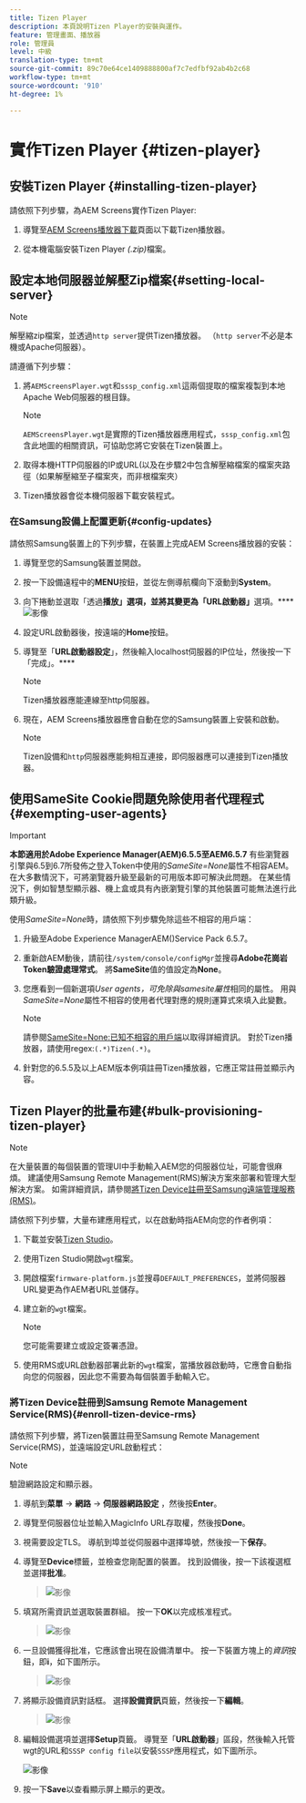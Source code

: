 ```yaml
---
title: Tizen Player
description: 本頁說明Tizen Player的安裝與運作。
feature: 管理畫面、播放器
role: 管理員
level: 中級
translation-type: tm+mt
source-git-commit: 89c70e64ce1409888800af7c7edfbf92ab4b2c68
workflow-type: tm+mt
source-wordcount: '910'
ht-degree: 1%

---
```



# 實作Tizen Player {#tizen-player}

## 安裝Tizen Player {#installing-tizen-player}

請依照下列步驟，為AEM Screens實作Tizen Player:

1. 導覽至[AEM Screens播放器下載](https://download.macromedia.com/screens/)頁面以下載Tizen播放器。

1. 從本機電腦安裝Tizen Player *(.zip)*&#x200B;檔案。

## 設定本地伺服器並解壓Zip檔案{#setting-local-server}

>[!NOTE]
> 解壓縮zip檔案，並透過`http server`提供Tizen播放器。 （`http server`不必是本機或Apache伺服器）。

請遵循下列步驟：

1. 將`AEMScreensPlayer.wgt`和`sssp_config.xml`這兩個提取的檔案複製到本地Apache Web伺服器的根目錄。

   >[!NOTE]
   >`AEMScreensPlayer.wgt`是實際的Tizen播放器應用程式，`sssp_config.xml`包含此地圖的相關資訊，可協助您將它安裝在Tizen裝置上。

1. 取得本機HTTP伺服器的IP或URL(以及在步驟2中包含解壓縮檔案的檔案夾路徑（如果解壓縮至子檔案夾，而非根檔案夾）

1. Tizen播放器會從本機伺服器下載安裝程式。

### 在Samsung設備上配置更新{#config-updates}

請依照Samsung裝置上的下列步驟，在裝置上完成AEM Screens播放器的安裝：

1. 導覽至您的Samsung裝置並開啟。

1. 按一下設備遠程中的&#x200B;**MENU**&#x200B;按鈕，並從左側導航欄向下滾動到&#x200B;**System**。

1. 向下捲動並選取「透過&#x200B;**播放」選項，並將其變更為「URL啟動器」**&#x200B;選項。****
   ![影像](/help/user-guide/assets/tizen/rms-2.png)

1. 設定URL啟動器後，按遠端的&#x200B;**Home**&#x200B;按鈕。

1. 導覽至「**URL啟動器設定**」，然後輸入localhost伺服器的IP位址，然後按一下「完成」。****
   >[!NOTE]
   >Tizen播放器應能連線至http伺服器。

1. 現在，AEM Screens播放器應會自動在您的Samsung裝置上安裝和啟動。

   >[!NOTE]
   >Tizen設備和`http`伺服器應能夠相互連接，即伺服器應可以連接到Tizen播放器。


## 使用SameSite Cookie問題免除使用者代理程式{#exempting-user-agents}

>[!IMPORTANT]
>**本節適用於Adobe Experience Manager(AEM)6.5.5至AEM6.5.7**
>有些瀏覽器引擎與6.5到6.7所發佈之登入Token中使用的&#x200B;*SameSite=None*&#x200B;屬性不相容AEM。在大多數情況下，可將瀏覽器升級至最新的可用版本即可解決此問題。 在某些情況下，例如智慧型顯示器、機上盒或具有內嵌瀏覽引擎的其他裝置可能無法進行此類升級。

使用&#x200B;*SameSite=None*&#x200B;時，請依照下列步驟免除這些不相容的用戶端：

1. 升級至Adobe Experience ManagerAEM()Service Pack 6.5.7。

1. 重新啟AEM動後，請前往`/system/console/configMgr`並搜尋&#x200B;**Adobe花崗岩Token驗證處理常式**。 將&#x200B;**SameSite**&#x200B;值的值設定為&#x200B;**None**。

1. 您應看到一個新選項&#x200B;*User agents，可免除與samesite屬性*&#x200B;相同的屬性。 用與&#x200B;*SameSite=None*&#x200B;屬性不相容的使用者代理對應的規則運算式來填入此變數。
   >[!NOTE]
   >請參閱[SameSite=None:已知不相容的用戶端](https://www.chromium.org/updates/same-site/incompatible-clients)以取得詳細資訊。 對於Tizen播放器，請使用regex:`(.*)Tizen(.*)`。

1. 針對您的6.5.5及以上AEM版本例項註冊Tizen播放器，它應正常註冊並顯示內容。

## Tizen Player的批量布建{#bulk-provisioning-tizen-player}

>[!NOTE]
>在大量裝置的每個裝置的管理UI中手動輸入AEM您的伺服器位址，可能會很麻煩。 建議使用Samsung Remote Management(RMS)解決方案來部署和管理大型解決方案。 如需詳細資訊，請參閱[將Tizen Device註冊至Samsung遠端管理服務(RMS)](#enroll-tizen-device-rm)。

請依照下列步驟，大量布建應用程式，以在啟動時指AEM向您的作者例項：

1. 下載並安裝[Tizen Studio](https://developer.tizen.org/development/tizen-studio/download)。
1. 使用Tizen Studio開啟`wgt`檔案。
1. 開啟檔案`firmware-platform.js`並搜尋`DEFAULT_PREFERENCES`，並將伺服器URL變更為作AEM者URL並儲存。
1. 建立新的`wgt`檔案。

   >[!NOTE]
   >您可能需要建立或設定簽署憑證。

1. 使用RMS或URL啟動器部署此新的`wgt`檔案，當播放器啟動時，它應會自動指向您的伺服器，因此您不需要為每個裝置手動輸入它。

### 將Tizen Device註冊到Samsung Remote Management Service(RMS){#enroll-tizen-device-rms}

請依照下列步驟，將Tizen裝置註冊至Samsung Remote Management Service(RMS)，並遠端設定URL啟動程式：

>[!NOTE]
>驗證網路設定和顯示器。

1. 導航到&#x200B;**菜單** -> **網路** -> **伺服器網路設定** ，然後按&#x200B;**Enter**。

1. 導覽至伺服器位址並輸入MagicInfo URL存取權，然後按&#x200B;**Done**。

1. 視需要設定TLS。 導航到埠並從伺服器中選擇埠號，然後按一下&#x200B;**保存**。

1. 導覽至&#x200B;**Device**&#x200B;標籤，並檢查您剛配置的裝置。 找到設備後，按一下該複選框並選擇&#x200B;**批准**。

   >![影像](/help/user-guide/assets/tizen/rms-3.png)

1. 填寫所需資訊並選取裝置群組。 按一下&#x200B;**OK**&#x200B;以完成核准程式。

   >![影像](/help/user-guide/assets/tizen/rms-7.png)

1. 一旦設備獲得批准，它應該會出現在設備清單中。 按一下裝置方塊上的&#x200B;*資訊*&#x200B;按鈕，即&#x200B;**i**，如下圖所示。

   >![影像](/help/user-guide/assets/tizen/rms-6.png)

1. 將顯示設備資訊對話框。 選擇&#x200B;**設備資訊**&#x200B;頁籤，然後按一下&#x200B;**編輯**。

   >![影像](/help/user-guide/assets/tizen/rms-5.png)

1. 編輯設備選項並選擇&#x200B;**Setup**&#x200B;頁籤。 導覽至「**URL啟動器**」區段，然後輸入托管wgt的URL和`SSSP config file`以安裝`SSSP`應用程式，如下圖所示。

   ![影像](/help/user-guide/assets/tizen/rms-9.png)

1. 按一下&#x200B;**Save**&#x200B;以查看顯示屏上顯示的更改。

